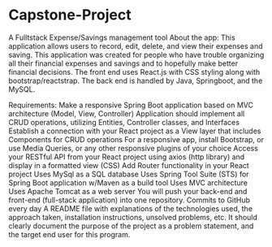 # Capstone-Project
A Fulltstack Expense/Savings management tool
About the app:
This application allows users to record, edit, delete, and view their expenses and saving. This application was created for people who have trouble organizing all their financial expenses and savings and to hopefully make better financial decisions. The front end uses React.js with CSS styling along with bootstrap/reactstrap. The back end is handled by Java, Springboot, and the MySQL.

Requirements: 
Make a responsive Spring Boot application based on MVC architecture (Model, View, Controller)
Application should implement all CRUD operations, utilizing Entities, Controller classes, and Interfaces
Establish a connection with your React project as a View layer that includes Components for CRUD operations
For a responsive app, install Bootstrap, or use Media Queries, or any other responsive plugins of your choice
Access your RESTful API from your React project using axios (http library) and display in a formatted view (CSS)
Add Router functionality in your React project
Uses MySql as a SQL database
Uses Spring Tool Suite (STS) for Spring Boot application w/Maven as a build tool
Uses MVC architecture
Uses Apache Tomcat as a web server
You will push your back-end and front-end (full-stack application) into one repository. 
Commits to GitHub every day
A README file with explanations of the technologies used, the approach taken, installation instructions, unsolved problems, etc. It should clearly document the purpose of the project as a problem statement, and the target end user for this program.
